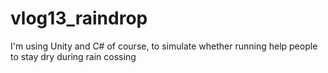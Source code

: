 # vlog13_raindrop
I'm using Unity and C# of course, to simulate whether running help people to stay dry during rain cossing
